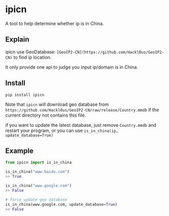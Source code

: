 # ipicn

A tool to help determine whether ip is in China.

## Explain

ipicn use GeoDatabase: `[GeoIP2-CN](https://github.com/Hackl0us/GeoIP2-CN)` to find ip location.

It only provide one api to judge you input ip/domain is in China.

## Install

 `pip install ipicn`

Note that `ipicn` will download geo database from `https://github.com/Hackl0us/GeoIP2-CN/raw/release/Country.mmdb` if the current directory not contains this file.

if you want to update the latest database, just remove `Country.mmdb` and restart your program, or you can use `is_in_china(ip, update_database=True)`

## Example

``` python
from ipicn import is_in_china

is_in_china("www.baidu.com")
>> True

is_in_china("www.google.com")
>> False

# force update geo database
is_in_china(www.google.com, update_database=True)
>> False
```
